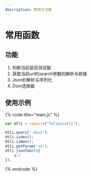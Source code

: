 ```yaml
---
description: 常用方法集
---
```


# 常用函数

## 功能

1. 判断当前是否测试服
2. 获取当前url的search参数的解析与拼接
3. Json的解析与序列化
4. Dom选择器

## 使用示例

{% code title="main.js" %}
```javascript
var Utli = require("foliou/utli");

Utli.query(".div1");
Utli.isdev();
Utli.isNan();
Utli.getParam('id');
Utli.jsonToUrl({
    a:1
});
```
{% endcode %}





